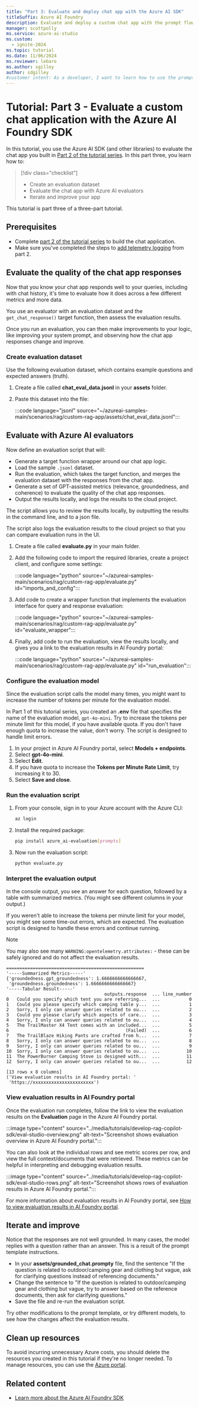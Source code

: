 ```yaml
---
title: "Part 3: Evaluate and deploy chat app with the Azure AI SDK"
titleSuffix: Azure AI Foundry
description: Evaluate and deploy a custom chat app with the prompt flow SDK. This tutorial is part 3 of a 3-part tutorial series.
manager: scottpolly
ms.service: azure-ai-studio
ms.custom:
  - ignite-2024
ms.topic: tutorial
ms.date: 11/06/2024
ms.reviewer: lebaro
ms.author: sgilley
author: sdgilley
#customer intent: As a developer, I want to learn how to use the prompt flow SDK so that I can evaluate and deploy a chat app.
---
```


# Tutorial: Part 3 - Evaluate a custom chat application with the Azure AI Foundry SDK

In this tutorial, you use the Azure AI SDK (and other libraries) to  evaluate the chat app you built in [Part 2 of the tutorial series](copilot-sdk-build-rag.md). In this part three, you learn how to:

> [!div class="checklist"]
> - Create an evaluation dataset
> - Evaluate the chat app with Azure AI evaluators
> - Iterate and improve your app


This tutorial is part three of a three-part tutorial.

## Prerequisites

- Complete [part 2 of the tutorial series](copilot-sdk-build-rag.md) to build the chat application.
- Make sure you've completed the steps to [add telemetry logging](copilot-sdk-build-rag.md#logging) from part 2.


## <a name="evaluate"></a> Evaluate the quality of the chat app responses

Now that you know your chat app responds well to your queries, including with chat history, it's time to evaluate how it does across a few different metrics and more data.

You use an evaluator with an evaluation dataset and the `get_chat_response()` target function, then assess the evaluation results.

Once you run an evaluation, you can then make improvements to your logic, like improving your system prompt, and observing how the chat app responses change and improve.

### Create evaluation dataset

Use the following evaluation dataset, which contains example questions and expected answers (truth).

1. Create a file called **chat_eval_data.jsonl** in your **assets** folder.
1. Paste this dataset into the file:

    :::code language="jsonl" source="~/azureai-samples-main/scenarios/rag/custom-rag-app/assets/chat_eval_data.jsonl":::

## Evaluate with Azure AI evaluators

Now define an evaluation script that will:

- Generate a target function wrapper around our chat app logic.
- Load the sample `.jsonl` dataset.
- Run the evaluation, which takes the target function, and merges the evaluation dataset with the responses from the chat app.
- Generate a set of GPT-assisted metrics (relevance, groundedness, and coherence) to evaluate the quality of the chat app responses.
- Output the results locally, and logs the results to the cloud project.

The script allows you to review the results locally, by outputting the results in the command line, and to a json file.

The script also logs the evaluation results to the cloud project so that you can compare evaluation runs in the UI.

1. Create a file called **evaluate.py** in your main folder.
1. Add the following code to import the required libraries, create a project client, and configure some settings: 

    :::code language="python" source="~/azureai-samples-main/scenarios/rag/custom-rag-app/evaluate.py" id="imports_and_config":::

1. Add code to create a wrapper function that implements the evaluation interface for query and response evaluation:

    :::code language="python" source="~/azureai-samples-main/scenarios/rag/custom-rag-app/evaluate.py" id="evaluate_wrapper":::

1. Finally, add code to run the evaluation, view the results locally, and gives you a link to the evaluation results in AI Foundry portal:
 
    :::code language="python" source="~/azureai-samples-main/scenarios/rag/custom-rag-app/evaluate.py" id="run_evaluation":::

### Configure the evaluation model

Since the evaluation script calls the model many times, you might want to increase the number of tokens per minute for the evaluation model.  

In Part 1 of this tutorial series, you created an **.env** file that specifies the name of the evaluation model, `gpt-4o-mini`.  Try to increase the tokens per minute limit for this model, if you have available quota. If you don't have enough quota to increase the value, don't worry.  The script is designed to handle limit errors.

1. In your project in Azure AI Foundry portal, select **Models + endpoints**.
1. Select **gpt-4o-mini**.  
1. Select **Edit**.
1. If you have quota to increase the **Tokens per Minute Rate Limit**, try increasing it to 30. 
1. Select **Save and close**.

### Run the evaluation script

1. From your console, sign in to your Azure account with the Azure CLI:

    ```bash
    az login
    ```

1. Install the required package:

    ```bash
    pip install azure_ai-evaluation[prompts]
    ```

1. Now run the evaluation script:

    ```bash
    python evaluate.py
    ```

### Interpret the evaluation output

In the console output, you see an answer for each question, followed by a table with summarized metrics. (You might see different columns in your output.)

If you weren't able to increase the tokens per minute limit for your model, you might see some time-out errors, which are expected. The evaluation script is designed to handle these errors and continue running.  

> [!NOTE]
> You may also see many `WARNING:opentelemetry.attributes:` - these can be safely ignored and do not affect the evaluation results.

```Text
====================================================
'-----Summarized Metrics-----'
{'groundedness.gpt_groundedness': 1.6666666666666667,
 'groundedness.groundedness': 1.6666666666666667}
'-----Tabular Result-----'
                                     outputs.response  ... line_number
0   Could you specify which tent you are referring...  ...           0
1   Could you please specify which camping table y...  ...           1
2   Sorry, I only can answer queries related to ou...  ...           2
3   Could you please clarify which aspects of care...  ...           3
4   Sorry, I only can answer queries related to ou...  ...           4
5   The TrailMaster X4 Tent comes with an included...  ...           5
6                                            (Failed)  ...           6
7   The TrailBlaze Hiking Pants are crafted from h...  ...           7
8   Sorry, I only can answer queries related to ou...  ...           8
9   Sorry, I only can answer queries related to ou...  ...           9
10  Sorry, I only can answer queries related to ou...  ...          10
11  The PowerBurner Camping Stove is designed with...  ...          11
12  Sorry, I only can answer queries related to ou...  ...          12

[13 rows x 8 columns]
('View evaluation results in AI Foundry portal: '
 'https://xxxxxxxxxxxxxxxxxxxxxxx')
```


### View evaluation results in AI Foundry portal

Once the evaluation run completes, follow the link to view the evaluation results on the **Evaluation** page in the Azure AI Foundry portal.

:::image type="content" source="../media/tutorials/develop-rag-copilot-sdk/eval-studio-overview.png" alt-text="Screenshot shows evaluation overview in Azure AI Foundry portal.":::

You can also look at the individual rows and see metric scores per row, and view the full context/documents that were retrieved. These metrics can be helpful in interpreting and debugging evaluation results.

:::image type="content" source="../media/tutorials/develop-rag-copilot-sdk/eval-studio-rows.png" alt-text="Screenshot shows rows of evaluation results in Azure AI Foundry portal.":::

For more information about evaluation results in AI Foundry portal, see [How to view evaluation results in AI Foundry portal](../how-to/evaluate-results.md).

## Iterate and improve

Notice that the responses are not well grounded. In many cases, the model replies with a question rather than an answer. This is a result of the prompt template instructions. 
 
* In your **assets/grounded_chat.prompty** file, find the sentence "If the question is related to outdoor/camping gear and clothing but vague, ask for clarifying questions instead of referencing documents."
* Change the sentence to "If the question is related to outdoor/camping gear and clothing but vague, try to answer based on the reference documents, then ask for clarifying questions."  
* Save the file and re-run the evaluation script.

Try other modifications to the prompt template, or try different models, to see how the changes affect the evaluation results.

## Clean up resources

To avoid incurring unnecessary Azure costs, you should delete the resources you created in this tutorial if they're no longer needed. To manage resources, you can use the [Azure portal](https://portal.azure.com?azure-portal=true).

## Related content

- [Learn more about the Azure AI Foundry SDK](../how-to/develop/sdk-overview.md)
